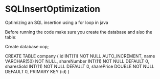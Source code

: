 # SQLInsertOptimization
Optimizing an SQL insertion using a for loop in java

Before running the code make sure you create the database and
also the table:

Create database oop;

CREATE TABLE company (
	id INT(11) NOT NULL AUTO_INCREMENT,
	name VARCHAR(50) NOT NULL,
	shareNumber INT(11) NOT NULL DEFAULT 0,
	sharesSold INT(11) NOT NULL DEFAULT 0,
	sharePrice DOUBLE NOT NULL DEFAULT 0,
	PRIMARY KEY (id)
)

